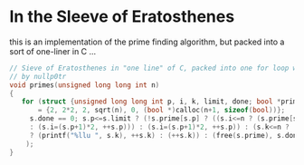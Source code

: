 # In the Sleeve of Eratosthenes
this is an implementation of the prime finding algorithm, but packed into a sort of one-liner in C ...
```C
// Sieve of Eratosthenes in "one line" of C, packed into one for loop with no body
// by nullp0tr
void primes(unsigned long long int n)
{
   for (struct {unsigned long long int p, i, k, limit, done; bool *prime;}s
       = {2, 2*2, 2, sqrt(n), 0, (bool *)calloc(n+1, sizeof(bool))}; 
     s.done == 0; s.p<=s.limit ? (!s.prime[s.p] ? ((s.i<=n ? (s.prime[s.i] = 1, s.i+=s.p)
     : (s.i=(s.p+1)*2, ++s.p))) : (s.i=(s.p+1)*2, ++s.p)) : (s.k<=n ? (!s.prime[s.k]
     ? (printf("%llu ", s.k), ++s.k) : (++s.k)) : (free(s.prime), s.done = 1))
    );
}
```
